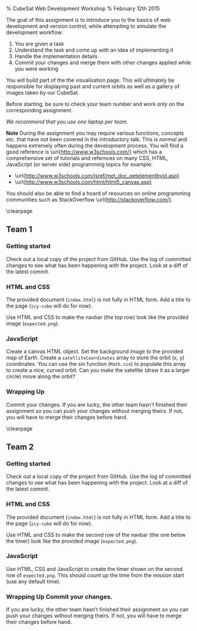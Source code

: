 % CubeSat Web Development Workshop
% February 12th 2015

The goal of this assignment is to introduce you to the basics of web
development and version control, while attempting to simulate the
development workflow:

1. You are given a task
2. Understand the task and come up with an idea of implementing it
3. Handle the implementation details
4. Commit your changes and merge them with other changes applied while
   you were working

You will build part of the the visualisation page. This will
ultimately be responsible for displaying past and current orbits as
well as a gallery of images taken by our CubeSat.

Before starting, be sure to check your team number and work _only_ on
the corresponding assignment.

_We recommend that you use one laptop per team._

__Note__ During the assignment you may require various functions,
concepts etc. that have not been covered in the introductory
talk. This is _normal_ and happens extremely often during the
development process. You will find a good reference is
\url{http://www.w3schools.com/} which has a comprehensive set of
tutorials and refernces on many CSS, HTML, JavaScript (or server side)
programming topics for example:

* \url{http://www.w3schools.com/jsref/met_doc_getelementbyid.asp}
* \url{http://www.w3schools.com/html/html5_canvas.asp}

You should also be able to find a hoard of resources on online
programming communities such as StackOverflow
\url{http://stackoverflow.com/}.

\clearpage

## Team 1

### Getting started

Check out a local copy of the project from GitHub.  Use the log of
committed changes to see what has been happening with the
project. Look at a diff of the latest commit.

### HTML and CSS

The provided document (`index.html`) is not fully in HTML form. Add a
title to the page (`icy-cube` will do for now).

Use HTML and CSS to make the navbar (the top row) look like the
provided image (`expected.png`).

### JavaScript

Create a canvas HTML object. Set the background image to the provided
map of Earth. Create a `satelliteCoordinates` array to store the orbit
(x, y) coordinates. You can use the sin function (`Math.sin`) to
populate this array to create a nice, curved orbit. Can you make the
satellite (draw it as a larger circle) move along the orbit?

### Wrapping Up

Commit your changes. If you are lucky, the other team hasn't finished
their assignment so you can push your changes without merging
theirs. If not, you will have to merge their changes before hand.

\clearpage

## Team 2

### Getting started

Check out a local copy of the project from GitHub.  Use the log of
committed changes to see what has been happening with the
project. Look at a diff of the latest commit.


### HTML and CSS

The provided document (`index.html`) is not fully in HTML form. Add a
title to the page (`icy-cube` will do for now).

Use HTML and CSS to make the second row of the navbar (the one below
the timer) look like the provided image (`expected.png`).

### JavaScript

Use HTML, CSS and JavaScript to create the timer shown on the second
row of `expected.png`. This should _count up_ the time from the
mission start (use any default time).

### Wrapping Up Commit your changes.

If you are lucky, the other team
hasn't finished their assignment so you can push your changes without
merging theirs. If not, you will
have to merge their changes before hand.
